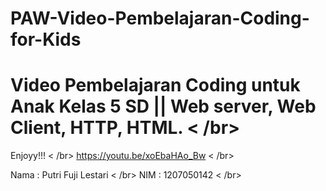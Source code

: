 # PAW-Video-Pembelajaran-Coding-for-Kids

# Video Pembelajaran Coding untuk Anak Kelas 5 SD || Web server, Web Client, HTTP, HTML. < /br>
Enjoyy!!! < /br>
https://youtu.be/xoEbaHAo_Bw < /br>

Nama : Putri Fuji Lestari < /br>
NIM : 1207050142 < /br>
